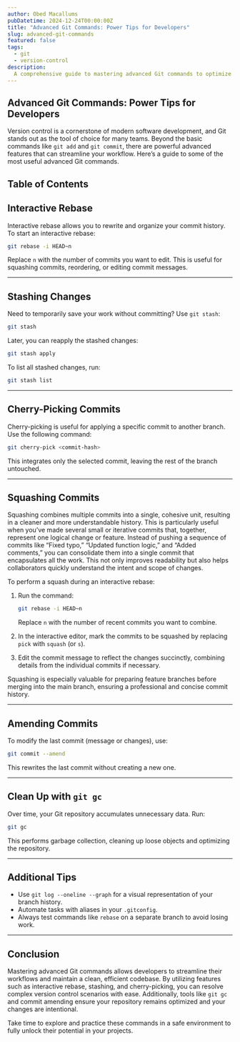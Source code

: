 ```yaml
---
author: Obed Macallums
pubDatetime: 2024-12-24T00:00:00Z
title: "Advanced Git Commands: Power Tips for Developers"
slug: advanced-git-commands
featured: false
tags:
  - git
  - version-control
description: 
  A comprehensive guide to mastering advanced Git commands to optimize your development workflow.
---
```


## Advanced Git Commands: Power Tips for Developers

Version control is a cornerstone of modern software development, and Git stands out as the tool of choice for many teams. Beyond the basic commands like `git add` and `git commit`, there are powerful advanced features that can streamline your workflow. Here’s a guide to some of the most useful advanced Git commands.

## Table of Contents

## Interactive Rebase

Interactive rebase allows you to rewrite and organize your commit history. To start an interactive rebase:

```bash
git rebase -i HEAD~n
```

Replace `n` with the number of commits you want to edit. This is useful for squashing commits, reordering, or editing commit messages.

---

## Stashing Changes

Need to temporarily save your work without committing? Use `git stash`:

```bash
git stash
```

Later, you can reapply the stashed changes:

```bash
git stash apply
```

To list all stashed changes, run:

```bash
git stash list
```

---

## Cherry-Picking Commits

Cherry-picking is useful for applying a specific commit to another branch. Use the following command:

```bash
git cherry-pick <commit-hash>
```

This integrates only the selected commit, leaving the rest of the branch untouched.

---

## Squashing Commits

Squashing combines multiple commits into a single, cohesive unit, resulting in a cleaner and more understandable history. This is particularly useful when you’ve made several small or iterative commits that, together, represent one logical change or feature. Instead of pushing a sequence of commits like “Fixed typo,” “Updated function logic,” and “Added comments,” you can consolidate them into a single commit that encapsulates all the work. This not only improves readability but also helps collaborators quickly understand the intent and scope of changes.

To perform a squash during an interactive rebase:

1. Run the command:

   ```bash
   git rebase -i HEAD~n
   ```

   Replace `n` with the number of recent commits you want to combine.
2. In the interactive editor, mark the commits to be squashed by replacing `pick` with `squash` (or `s`).
3. Edit the commit message to reflect the changes succinctly, combining details from the individual commits if necessary.

Squashing is especially valuable for preparing feature branches before merging into the main branch, ensuring a professional and concise commit history.

---

## Amending Commits

To modify the last commit (message or changes), use:

```bash
git commit --amend
```

This rewrites the last commit without creating a new one.

---

## Clean Up with `git gc`

Over time, your Git repository accumulates unnecessary data. Run:

```bash
git gc
```

This performs garbage collection, cleaning up loose objects and optimizing the repository.

---

## Additional Tips

- Use `git log --oneline --graph` for a visual representation of your branch history.
- Automate tasks with aliases in your `.gitconfig`.
- Always test commands like `rebase` on a separate branch to avoid losing work.

---

## Conclusion

Mastering advanced Git commands allows developers to streamline their workflows and maintain a clean, efficient codebase. By utilizing features such as interactive rebase, stashing, and cherry-picking, you can resolve complex version control scenarios with ease. Additionally, tools like `git gc` and commit amending ensure your repository remains optimized and your changes are intentional.

Take time to explore and practice these commands in a safe environment to fully unlock their potential in your projects.
